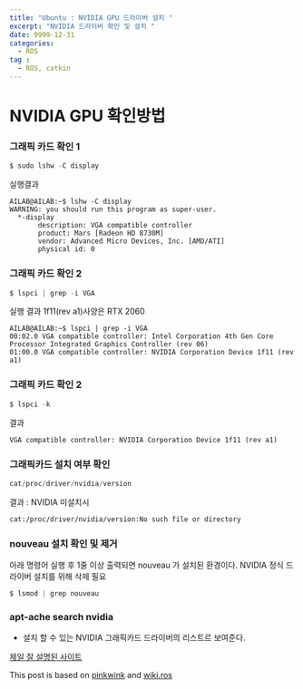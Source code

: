 ```yaml
---
title: "Ubuntu : NVIDIA GPU 드라이버 설치 "
excerpt: "NVIDIA 드라이버 확인 및 설치 " 
date: 9999-12-31
categories:
  - ROS
tag :
  - ROS, catkin
---
```


#  NVIDIA GPU 확인방법

### 그래픽 카드 확인 1  
```c
$ sudo lshw -C display
```
실행결과
```
AILAB@AILAB:~$ lshw -C display
WARNING: you should run this program as super-user.
  *-display                 
       description: VGA compatible controller
       product: Mars [Radeon HD 8730M]
       vendor: Advanced Micro Devices, Inc. [AMD/ATI]
       physical id: 0
```

### 그래픽 카드 확인 2
```c
$ lspci | grep -i VGA
```
실행 결과 
 1f11(rev a1)사양은 RTX 2060
```
AILAB@AILAB:~$ lspci | grep -i VGA
00:02.0 VGA compatible controller: Intel Corporation 4th Gen Core Processor Integrated Graphics Controller (rev 06)
01:00.0 VGA compatible controller: NVIDIA Corporation Device 1f11 (rev a1)
```
### 그래픽 카드 확인 2
```c
$ lspci -k
```
결과  
```
VGA compatible controller: NVIDIA Corporation Device 1f11 (rev a1)
```


### 그래픽카드 설치 여부 확인
```c
cat/proc/driver/nvidia/version
```
결과 :  NVIDIA 미설치시
```
cat:/proc/driver/nvidia/version:No such file or directory
```




### nouveau 설치 확인 및 제거
아래 명령어 실행 후 1줄 이상 출력되면 nouveau 가 설치된 환경이다. NVIDIA 정식 드라이버 설치를 위해 삭제 필요 

```C
$ lsmod | grep nouveau
```



### apt-ache search nvidia  
- 설치 할 수 있는 NVIDIA 그래픽카드 드라이버의 리스트르 보여준다. 


[제일 잘 설명된 사이트](https://smprlab.tistory.com/29)






 
This post is based on [pinkwink](https://github.com/PinkWink) and [wiki.ros](http://wiki.ros.org/rosdep#INstalling_rosdep)
